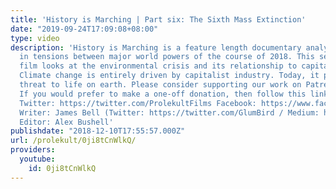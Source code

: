 ```yaml
---
title: 'History is Marching | Part six: The Sixth Mass Extinction'
date: "2019-09-24T17:09:08+08:00"
type: video
description: 'History is Marching is a feature length documentary analyzing the rise
  in tensions between major world powers of the course of 2018. This section of the
  film looks at the environmental crisis and its relationship to capitalist development.
  Climate change is entirely driven by capitalist industry. Today, it poses an existential
  threat to life on earth. Please consider supporting our work on Patreon: https://patreon.com/prolekult
  If you would prefer to make a one-off donation, then follow this link: https://paypal.me/jrbml
  Twitter: https://twitter.com/ProlekultFilms Facebook: https://www.facebook.com/prolekultfilms
  Writer: James Bell (Twitter: https://twitter.com/GlumBird / Medium: https://medium.com/@jrbml.public)
  Editor: Alex Bushell'
publishdate: "2018-12-10T17:55:57.000Z"
url: /prolekult/0ji8tCnWlkQ/
providers:
  youtube:
    id: 0ji8tCnWlkQ
---
```

